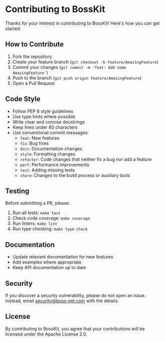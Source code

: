 # Contributing to BossKit

Thanks for your interest in contributing to BossKit! Here's how you can get started.

## How to Contribute

1. Fork the repository
2. Create your feature branch (`git checkout -b feature/AmazingFeature`)
3. Commit your changes (`git commit -m 'feat: Add some AmazingFeature'`)
4. Push to the branch (`git push origin feature/AmazingFeature`)
5. Open a Pull Request

## Code Style

- Follow PEP 8 style guidelines
- Use type hints where possible
- Write clear and concise docstrings
- Keep lines under 80 characters
- Use conventional commit messages:
  - `feat`: New features
  - `fix`: Bug fixes
  - `docs`: Documentation changes
  - `style`: Formatting changes
  - `refactor`: Code changes that neither fix a bug nor add a feature
  - `perf`: Performance improvements
  - `test`: Adding missing tests
  - `chore`: Changes to the build process or auxiliary tools

## Testing

Before submitting a PR, please:
1. Run all tests: `make test`
2. Check code coverage: `make coverage`
3. Run linters: `make lint`
4. Run type checking: `make type-check`

## Documentation

- Update relevant documentation for new features
- Add examples where appropriate
- Keep API documentation up to date

## Security

If you discover a security vulnerability, please do not open an issue. Instead, email security@boss-net.com with the details.

## License

By contributing to BossKit, you agree that your contributions will be licensed under the Apache License 2.0.
